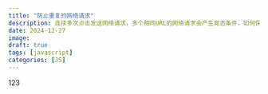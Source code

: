 ```yaml
---
title: "防止重复的网络请求"
description: 连续多次点击发送网络请求，多个相同URL的网络请求会产生竞态条件，如何保证只获取最后一次点击请求？
date: 2024-12-27
image: 
draft: true
tags: [javascript]
categories: [JS]
---
```

123